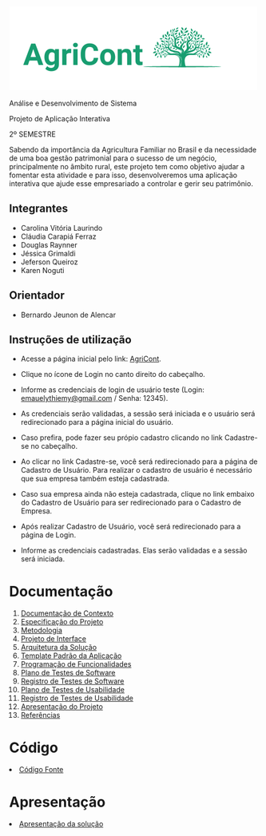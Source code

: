 
<img src="logotipo.png">

Análise e Desenvolvimento de Sistema 

Projeto de Aplicação Interativa 

2º SEMESTRE

Sabendo da importância da Agricultura Familiar no Brasil e da necessidade de uma boa gestão patrimonial para o sucesso de um negócio, principalmente no âmbito rural, este projeto tem como objetivo ajudar a fomentar esta atividade e para isso, desenvolveremos uma aplicação interativa que ajude esse empresariado a controlar e gerir seu patrimônio.  

## Integrantes

* Carolina Vitória Laurindo 
* Cláudia Carapiá Ferraz
* Douglas Raynner 
* Jéssica Grimaldi
* Jeferson Queiroz 
* Karen Noguti

## Orientador

* Bernardo Jeunon de Alencar

## Instruções de utilização

- Acesse a página inicial pelo link: [AgriCont](https://agricont.azurewebsites.net/).

- Clique no ícone de Login no canto direito do cabeçalho.

- Informe as credenciais de login de usuário teste (Login: emauelythiemy@gmail.com   / Senha: 12345).

- As credenciais serão validadas, a sessão será iniciada e o usuário será redirecionado para a página inicial do usuário.

- Caso prefira, pode fazer seu própio cadastro clicando no link Cadastre-se no cabeçalho. 

- Ao clicar no link Cadastre-se, você será redirecionado para a página de Cadastro de Usuário. Para realizar o cadastro de usuário é necessário que sua empresa também esteja cadastrada. 

- Caso sua empresa ainda não esteja cadastrada, clique no link embaixo do Cadastro de Usuário para ser redirecionado para o Cadastro de Empresa.  

- Após realizar Cadastro de Usuário, você será redirecionado para a página de Login. 

- Informe as credenciais cadastradas. Elas serão validadas e a sessão será iniciada.


# Documentação

<ol>
<li><a href="docs/01-Documentação de Contexto.md"> Documentação de Contexto</a></li>
<li><a href="docs/02-Especificação do Projeto.md"> Especificação do Projeto</a></li>
<li><a href="docs/03-Metodologia.md"> Metodologia</a></li>
<li><a href="docs/04-Projeto de Interface.md"> Projeto de Interface</a></li>
<li><a href="docs/05-Arquitetura da Solução.md"> Arquitetura da Solução</a></li>
<li><a href="docs/06-Template Padrão da Aplicação.md"> Template Padrão da Aplicação</a></li>
<li><a href="docs/07-Programação de Funcionalidades.md"> Programação de Funcionalidades</a></li>
<li><a href="docs/08-Plano de Testes de Software.md"> Plano de Testes de Software</a></li>
<li><a href="docs/09-Registro de Testes de Software.md"> Registro de Testes de Software</a></li>
<li><a href="docs/10-Plano de Testes de Usabilidade.md"> Plano de Testes de Usabilidade</a></li>
<li><a href="docs/11-Registro de Testes de Usabilidade.md"> Registro de Testes de Usabilidade</a></li>
<li><a href="docs/12-Apresentação do Projeto.md"> Apresentação do Projeto</a></li>
<li><a href="docs/13-Referências.md"> Referências</a></li>
</ol>

# Código

<li><a href="src/README.md"> Código Fonte</a></li>

# Apresentação

<li><a href="presentation/README.md"> Apresentação da solução</a></li>
